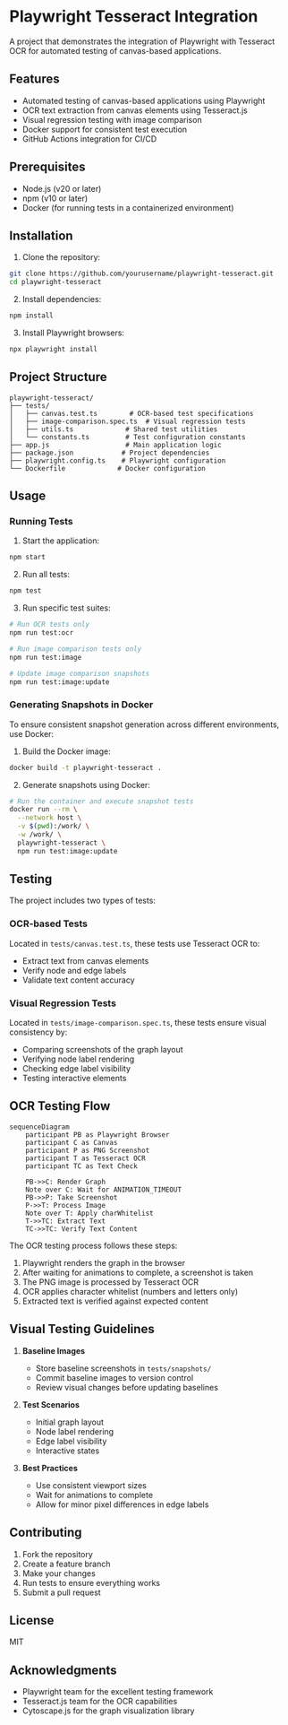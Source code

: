 # Playwright Tesseract Integration

A project that demonstrates the integration of Playwright with Tesseract OCR for automated testing of canvas-based applications.

## Features

- Automated testing of canvas-based applications using Playwright
- OCR text extraction from canvas elements using Tesseract.js
- Visual regression testing with image comparison
- Docker support for consistent test execution
- GitHub Actions integration for CI/CD

## Prerequisites

- Node.js (v20 or later)
- npm (v10 or later)
- Docker (for running tests in a containerized environment)

## Installation

1. Clone the repository:
```bash
git clone https://github.com/yourusername/playwright-tesseract.git
cd playwright-tesseract
```

2. Install dependencies:
```bash
npm install
```

3. Install Playwright browsers:
```bash
npx playwright install
```

## Project Structure

```
playwright-tesseract/
├── tests/
│   ├── canvas.test.ts        # OCR-based test specifications
│   ├── image-comparison.spec.ts  # Visual regression tests
│   ├── utils.ts             # Shared test utilities
│   └── constants.ts         # Test configuration constants
├── app.js                   # Main application logic
├── package.json            # Project dependencies
├── playwright.config.ts    # Playwright configuration
└── Dockerfile             # Docker configuration
```

## Usage

### Running Tests

1. Start the application:
```bash
npm start
```

2. Run all tests:
```bash
npm test
```

3. Run specific test suites:
```bash
# Run OCR tests only
npm run test:ocr

# Run image comparison tests only
npm run test:image

# Update image comparison snapshots
npm run test:image:update
```

### Generating Snapshots in Docker

To ensure consistent snapshot generation across different environments, use Docker:

1. Build the Docker image:
```bash
docker build -t playwright-tesseract .
```

2. Generate snapshots using Docker:
```bash
# Run the container and execute snapshot tests
docker run --rm \
  --network host \
  -v $(pwd):/work/ \
  -w /work/ \
  playwright-tesseract \
  npm run test:image:update
```

## Testing

The project includes two types of tests:

### OCR-based Tests
Located in `tests/canvas.test.ts`, these tests use Tesseract OCR to:
- Extract text from canvas elements
- Verify node and edge labels
- Validate text content accuracy

### Visual Regression Tests
Located in `tests/image-comparison.spec.ts`, these tests ensure visual consistency by:
- Comparing screenshots of the graph layout
- Verifying node label rendering
- Checking edge label visibility
- Testing interactive elements

## OCR Testing Flow

```mermaid
sequenceDiagram
    participant PB as Playwright Browser
    participant C as Canvas
    participant P as PNG Screenshot
    participant T as Tesseract OCR
    participant TC as Text Check

    PB->>C: Render Graph
    Note over C: Wait for ANIMATION_TIMEOUT
    PB->>P: Take Screenshot
    P->>T: Process Image
    Note over T: Apply charWhitelist
    T->>TC: Extract Text
    TC->>TC: Verify Text Content
```

The OCR testing process follows these steps:
1. Playwright renders the graph in the browser
2. After waiting for animations to complete, a screenshot is taken
3. The PNG image is processed by Tesseract OCR
4. OCR applies character whitelist (numbers and letters only)
5. Extracted text is verified against expected content

## Visual Testing Guidelines

1. **Baseline Images**
   - Store baseline screenshots in `tests/snapshots/`
   - Commit baseline images to version control
   - Review visual changes before updating baselines

2. **Test Scenarios**
   - Initial graph layout
   - Node label rendering
   - Edge label visibility
   - Interactive states

3. **Best Practices**
   - Use consistent viewport sizes
   - Wait for animations to complete
   - Allow for minor pixel differences in edge labels

## Contributing

1. Fork the repository
2. Create a feature branch
3. Make your changes
4. Run tests to ensure everything works
5. Submit a pull request

## License

MIT

## Acknowledgments

- Playwright team for the excellent testing framework
- Tesseract.js team for the OCR capabilities
- Cytoscape.js for the graph visualization library 